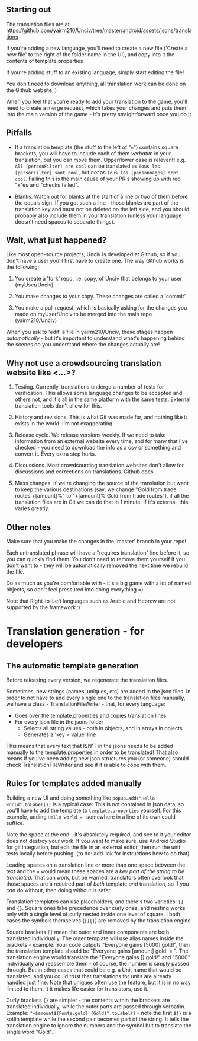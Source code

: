 ## Starting out

The translation files are at https://github.com/yairm210/Unciv/tree/master/android/assets/jsons/translations

If you're adding a new language, you'll need to create a new file ('Create a new file' to the right of the folder name in the UI), and copy into it the contents of template.properties

If you're adding stuff to an existing language, simply start editing the file!

You don't need to download anything, all translation work can be done on the Github website :)

When you feel that you're ready to add your translation to the game, you'll need to create a merge request, which takes your changes and puts them into the main version of the game - it's pretty straightforward once you do it

## Pitfalls

- If a translation template (the stuff to the left of "` = `") contains square brackets, you will have to include each of them _verbatim_ in your translation, but you can move them. Upper/lower case is relevant! e.g. `All [personFilter] are cool` can be translated as `Tous les [personFilter] sont cool`, but _not_ as `Tous les [personnages] sont cool`. Failing this is the main cause of your PR's showing up with red "x"es and "checks failed".

- Blanks: Watch out for blanks at the start of a line or two of them before the equals sign. If you got such a line - those blanks are part of the translation key and must not be deleted on the left side, and you should probably also include them in your translation (unless your language doesn't need spaces to separate things).

## Wait, what just happened?

Like most open-source projects, Unciv is developed at Github, so if you don't have a user you'll first have to create one. The way Github works is the following:

1. You create a 'fork' repo, i.e. copy, of Unciv that belongs to your user (myUser/Unciv)

2. You make changes to your copy. These changes are called a 'commit'.

3. You make a pull request, which is basically asking for the changes you made on myUser/Unciv to be merged into the main repo (yairm210/Unciv)

When you ask to 'edit' a file in yairm210/Unciv, these stages happen *automatically* - but it's important to understand what's happening behind the scenes do you understand where the changes actually are!

## Why not use a crowdsourcing translation website like <...>?

1. Testing. Currently, translations undergo a number of tests for verification. This allows some language changes to be accepted and others not, and it's all in the same platform with the same tests. External translation tools don't allow for this.

2. History and revisions. This is what Git was made for, and nothing like it exists in the world. I'm not exaggerating.

3. Release cycle. We release versions weekly. If we need to take information from an external website every time, and for many that I've checked - you need to download the info as a csv or something and convert it. Every extra step hurts.

4. Discussions. Most crowdsourcing translation websites don't allow for discussions and corrections on translations. Github does.

5. Mass changes. If we're changing the source of the translation but want to keep the various destinations (say, we change "Gold from trade routes +[amount]%" to "+[amount]% Gold from trade routes"), if all the translation files are in Git we can do that in 1 minute. If it's external, this varies greatly.

## Other notes

Make sure that you make the changes in the 'master' branch in your repo!

Each untranslated phrase will have a "requires translation" line before it, so you can quickly find them. You don't need to remove them yourself if you don't want to - they will be automatically removed the next time we rebuild the file.

Do as much as you're comfortable with - it's a big game with a lot of named objects, so don't feel pressured into doing everything =)

Note that Right-to-Left languages such as Arabic and Hebrew are not supported by the framework :/

# Translation generation - for developers

## The automatic template generation
Before releasing every version, we regenerate the translation files.

Sometimes, new strings (names, uniques, etc) are added in the json files. In order to not have to add every single one to the translation files manually, we have a class - TranslationFileWriter - that, for every language:

- Goes over the template.properties and copies translation lines
- For every json file in the jsons folder
    - Selects all string values - both in objects, and in arrays in objects
    - Generates a 'key = value' line

This means that every text that ISN'T in the jsons needs to be added manually to the template.properties in order to be translated!
That also means if you've been adding new json structures you (or someone) should check TranslationFileWriter and see if it is able to cope with them.

## Rules for templates added manually
Building a new UI and doing something like `popup.add("Hello world".toLabel())` is a typical case: This is not contained in json data, so you'll have to add the template to `template.properties` yourself. For this example, adding `Hello world = ` somewhere in a line of its own could suffice.

Note the space at the end - it's absolutely required, and see to it your editor does not destroy your work. If you want to make sure, use Android Studio for git integration, but edit the file in an external editor, then run the unit tests locally before pushing. (to do: add link for instructions how to do that)

Leading spaces on a translation line or more than one space between the text and the `=` would mean these spaces are a _key part of the string to be translated_. That can work, but be warned: translators often overlook that those spaces are a required part of _both_ template _and_ translation, so if you _can_ do without, then doing without is safer.

Translation templates can use placeholders, and there's two varieties: `[]` and `{}`. Square ones take precedence over curly ones, and nesting works only with a single level of curly nested inside one level of square. I both cases the symbols themselves (`[]{}`) are removed by the translation engine.

Square brackets `[]` mean the outer and inner components are both translated individually. The outer template will use alias names inside the brackets - example: Your code outputs "Everyone gains [5000] gold!", then the translation template should be "Everyone gains [amount] gold! = ". The translation engine would translate the "Everyone gains [] gold!" and "5000" individually and reassemble them - of course, the number is simply passed through. But in other cases that could be e.g. a Unit name that would be translated, and you could trust that translations for units are already handled just fine. Note that [uniques](https://github.com/yairm210/Unciv/wiki/Uniques) often use the feature, but it is in no way limited to them. It it makes life easier for translators, use it.

Curly brackets `{}` are simpler - the contents within the brackets are translated individually, while the outer parts are passed through verbatim. Example: `"+$amount${Fonts.gold} {Gold}".toLabel()` - note the first `${}` is a kotlin template while the second pair becomes part of the string. It tells the translation engine to ignore the numbers and the symbol but to translate the single word "Gold".